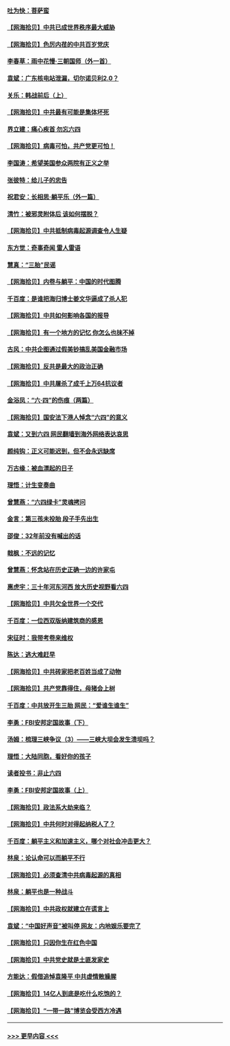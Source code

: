 #### [吐为快：菩萨蛮](../pages/nsc993/n13030033.md?t=06181051) 
#### [【网海拾贝】中共已成世界秩序最大威胁](../pages/nsc993/n13028138.md?t=06181051) 
#### [【网海拾贝】色厉内荏的中共百岁党庆](../pages/nsc993/n13025582.md?t=06181051) 
#### [李春草：雨中花慢‧三朝国师（外一首）](../pages/nsc993/n13025567.md?t=06181051) 
#### [袁斌：广东核电站泄漏，切尔诺贝利2.0？](../pages/nsc993/n13025475.md?t=06181051) 
#### [关乐：韩战前后（上）](../pages/nsc993/n13025387.md?t=06181051) 
#### [【网海拾贝】中共最有可能是集体坏死](../pages/nsc993/n13023101.md?t=06181051) 
#### [界立建：痛心疾首 勿忘六四](../pages/nsc993/n13022339.md?t=06181051) 
#### [【网海拾贝】病毒可怕，共产党更可怕！](../pages/nsc993/n13020728.md?t=06181051) 
#### [李国涛：希望美国参众两院有正义之举](../pages/nsc993/n13020674.md?t=06181051) 
#### [张彼特：给儿子的忠告](../pages/nsc993/n13018934.md?t=06181051) 
#### [祝君安：长相思‧躺平乐（外一篇）](../pages/nsc993/n13018923.md?t=06181051) 
#### [清竹：被邪灵附体后 该如何摆脱？](../pages/nsc993/n13018877.md?t=06181051) 
#### [【网海拾贝】中共抵制病毒起源调查令人生疑](../pages/nsc993/n13017785.md?t=06181051) 
#### [东方觉：奇事奇闻 雷人雷语](../pages/nsc993/n13017577.md?t=06181051) 
#### [慧真：“三胎”民谣](../pages/nsc993/n13017394.md?t=06181051) 
#### [【网海拾贝】内卷与躺平：中国的时代图腾](../pages/nsc993/n13016128.md?t=06181051) 
#### [千百度：是谁把海归博士姜文华逼成了杀人犯](../pages/nsc993/n13015218.md?t=06181051) 
#### [【网海拾贝】中共如何影响各国的报导](../pages/nsc993/n13012599.md?t=06181051) 
#### [【网海拾贝】有一个地方的记忆 你怎么也抹不掉](../pages/nsc993/n13009802.md?t=06181051) 
#### [古风：中共企图通过假美钞搞乱美国金融市场](../pages/nsc993/n13009626.md?t=06181051) 
#### [【网海拾贝】反共是最大的政治正确](../pages/nsc993/n13007051.md?t=06181051) 
#### [【网海拾贝】中共屠杀了成千上万64抗议者](../pages/nsc993/n13002713.md?t=06181051) 
#### [金浴凤：“六·四”的伤痕（两篇）](../pages/nsc993/n13001719.md?t=06181051) 
#### [【网海拾贝】国安法下港人悼念“六四”的意义](../pages/nsc993/n13001039.md?t=06181051) 
#### [袁斌：又到六四 网民翻墙到海外网络表达哀思](../pages/nsc993/n13000995.md?t=06181051) 
#### [颜纯钩：正义可能迟到，但不会永远缺席](../pages/nsc993/n13000920.md?t=06181051) 
#### [万古缘：被血漂起的日子](../pages/nsc993/n13000914.md?t=06181051) 
#### [理悟：计生变奏曲](../pages/nsc993/n13000414.md?t=06181051) 
#### [曾慧燕：“六四绿卡”灵魂拷问](../pages/nsc993/n13000277.md?t=06181051) 
#### [金言：第三孩未投胎 段子手先出生](../pages/nsc993/n13000215.md?t=06181051) 
#### [邵俊：32年前没有喊出的话](../pages/nsc993/n13000181.md?t=06181051) 
#### [戟枫：不远的记忆](../pages/nsc993/n13000121.md?t=06181051) 
#### [曾慧燕：怀念站在历史正确一边的许家屯](../pages/nsc993/n13000073.md?t=06181051) 
#### [惠虎宇：三十年河东河西 放大历史视野看六四](../pages/nsc993/n13000018.md?t=06181051) 
#### [【网海拾贝】中共欠全世界一个交代](../pages/nsc993/n12998706.md?t=06181051) 
#### [千百度：一位西双版纳建筑商的感恩](../pages/nsc993/n12998487.md?t=06181051) 
#### [宋征时：我带考卷来维权](../pages/nsc993/n12994088.md?t=06181051) 
#### [陈达：逃大难赶早](../pages/nsc993/n12993569.md?t=06181051) 
#### [【网海拾贝】中共砖家把老百姓当成了动物](../pages/nsc993/n12993483.md?t=06181051) 
#### [【网海拾贝】共产党靠得住，母猪会上树](../pages/nsc993/n12990730.md?t=06181051) 
#### [千百度：中共放开生三胎 网民：“爱谁生谁生”](../pages/nsc993/n12990644.md?t=06181051) 
#### [李勇：FBI安邦定国故事（下）](../pages/nsc993/n12987854.md?t=06181051) 
#### [汤姆：梳理三峡争议（3）——三峡大坝会发生溃坝吗？](../pages/nsc993/n12989806.md?t=06181051) 
#### [理悟：大陆同胞，看好你的孩子](../pages/nsc993/n12989778.md?t=06181051) 
#### [读者投书：非止六四](../pages/nsc993/n12989673.md?t=06181051) 
#### [李勇：FBI安邦定国故事（上）](../pages/nsc993/n12987749.md?t=06181051) 
#### [【网海拾贝】政法系大劫来临？](../pages/nsc993/n12987596.md?t=06181051) 
#### [【网海拾贝】中共何时对得起纳税人了？](../pages/nsc993/n12985578.md?t=06181051) 
#### [千百度：躺平主义和加速主义，哪个对社会冲击更大？](../pages/nsc993/n12985512.md?t=06181051) 
#### [林泉：论认命可以而躺平不行](../pages/nsc993/n12985505.md?t=06181051) 
#### [【网海拾贝】必须查清中共病毒起源的真相](../pages/nsc993/n12984276.md?t=06181051) 
#### [林泉：躺平也是一种战斗](../pages/nsc993/n12984194.md?t=06181051) 
#### [【网海拾贝】中共政权就建立在谎言上](../pages/nsc993/n12981880.md?t=06181051) 
#### [袁斌：“中国好声音”被叫停 网友：内地娱乐要完了](../pages/nsc993/n12981826.md?t=06181051) 
#### [【网海拾贝】只因你生在红色中国](../pages/nsc993/n12979096.md?t=06181051) 
#### [【网海拾贝】中共党史就是土匪发家史](../pages/nsc993/n12976478.md?t=06181051) 
#### [方能达：假借追悼袁隆平 中共虚情散臊腥](../pages/nsc993/n12976396.md?t=06181051) 
#### [【网海拾贝】14亿人到底是吃什么吃饱的？](../pages/nsc993/n12974125.md?t=06181051) 
#### [【网海拾贝】“一带一路”博览会受西方冷遇](../pages/nsc993/n12971787.md?t=06181051) 

----
#### [ >>> 更早内容 <<< ](../indexes/nsc993-earlier.md)
